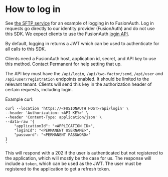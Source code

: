 # How to log in

See [the SFTP
service](https://github.com/PermanentOrg/sftp-service/blob/main/src/classes/AuthenticationSession.ts#L58)
for an example of logging in to FusionAuth. Log in requests go
directly to our identity provider (FusionAuth) and do not use this
SDK. We expect clients to use the FusionAuth [login
API](https://fusionauth.io/docs/apis/login#request-1).

By default, logging in returns a JWT which can be used to authenticate
for all calls to this SDK.

Clients need a FusionAuth host, application id, secret, and API key to
use this method. Contact Permanent for help setting that up.

The API key must have the `/api/login`, `/api/two-factor/send`,
`/api/user` and `/api/user/registration` endpoints enabled. It should
be limited to the relevant tenant. Clients will send this key in the
authorization header of certain requests, including login.

Example curl:

```
curl --location 'https://<FUSIONAUTH HOST>/api/login' \
--header 'Authorization: <API KEY>' \
--header 'Content-Type: application/json' \
--data-raw '{
    "applicationId": "<APPLICATION ID>",
    "loginId": "<PERMANENT USERNAME>",
    "password": "<PERMANENT PASSWORD>"
}
'
```

This will respond with a 202 if the user is authenticated but not
registered to the application, which will mostly be the case for
us. The response will include a `token`, which can be used as the
JWT. The user must be registered to the application to get a refresh
token.

